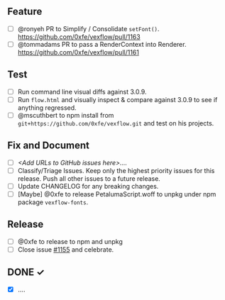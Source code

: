 ## Feature
- [ ] @ronyeh PR to Simplify / Consolidate `setFont()`. https://github.com/0xfe/vexflow/pull/1163
- [ ] @tommadams PR to pass a RenderContext into Renderer. https://github.com/0xfe/vexflow/pull/1161

## Test
- [ ] Run command line visual diffs against 3.0.9.
- [ ] Run `flow.html` and visually inspect & compare against 3.0.9 to see if anything regressed.
- [ ] @mscuthbert to npm install from `git+https://github.com/0xfe/vexflow.git` and test on his projects.

## Fix and Document
- [ ] _\<Add URLs to GitHub issues here\>...._
- [ ] Classify/Triage Issues. Keep only the highest priority issues for this release. Push all other issues to a future release.
- [ ] Update CHANGELOG for any breaking changes.
- [ ] [Maybe] @0xfe to release PetalumaScript.woff to unpkg under npm package `vexflow-fonts`.

## Release
- [ ] @0xfe to release to npm and unpkg
- [ ] Close issue [#1155](/0xfe/vexflow/issues/1155) and celebrate.

## DONE ✓
- [x] ....